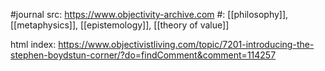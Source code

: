 #journal 
src: https://www.objectivity-archive.com 
#: [[philosophy]], [[metaphysics]], [[epistemology]], [[theory of value]] 

html index: https://www.objectivistliving.com/topic/7201-introducing-the-stephen-boydstun-corner/?do=findComment&comment=114257 

